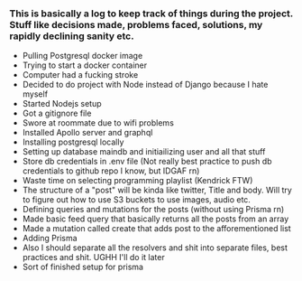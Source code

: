 ### This is basically a log to keep track of things during the project. Stuff like decisions made, problems faced, solutions, my rapidly declining sanity etc.
- Pulling Postgresql docker image
- Trying to start a docker container
- Computer had a fucking stroke
- Decided to do project with Node instead of Django because I hate myself
- Started Nodejs setup
- Got a gitignore file
- Swore at roommate due to wifi problems 
- Installed Apollo server and graphql
- Installing postgresql locally
- Setting up database maindb and initiailizing user and all that stuff
- Store db credentials in .env file (Not really best practice to push db credentials to github repo I know, but IDGAF rn)
- Waste time on selecting programming playlist (Kendrick FTW)
- The structure of a "post" will be kinda like twitter, Title and body. Will try to figure out how to use S3 buckets to use images, audio etc.
- Defining queries and mutations for the posts (without using Prisma rn)
- Made basic feed query that basically returns all the posts from an array
- Made a mutation called create that adds post to the afforementioned list
- Adding Prisma
- Also I should separate all the resolvers and shit into separate files, best practices and shit. UGHH I'll do it later
- Sort of finished setup for prisma


